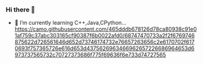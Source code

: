### Hi there 👋

- 🌱 I’m currently learning C++,Java,CPython...
https://camo.githubusercontent.com/465dddb678126d78ca80938c91e01af759c37abc303165cf90387f6b0022afd0/68747470733a2f2f6769746875622d726561646d652d73746174732e76657263656c2e6170702f6170693f757365726e616d653d4375626963466962657226686964653d6973737565732c70727373686f775f69636f6e733d74727565
